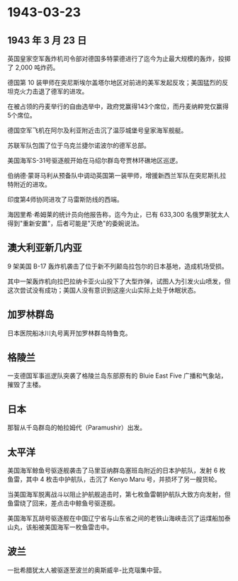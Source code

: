 # 1943-03-23

## 1943 年 3 月 23 日

英国皇家空军轰炸机司令部对德国多特蒙德进行了迄今为止最大规模的轰炸，投掷了
2,000 吨炸药。

德国第 10
装甲师在突尼斯埃尔盖塔尔地区对前进的美军发起反攻；美国猛烈的反坦克火力击退了德军的进攻。

在被占领的丹麦举行的自由选举中，政府党赢得143个席位，而丹麦纳粹党仅赢得5个席位。

德国空军飞机在阿尔及利亚附近击沉了温莎城堡号皇家海军舰艇。

苏联军队包围了位于乌克兰捷尔诺波尔的德军总部。

美国海军S-31号驱逐舰开始在马绍尔群岛夸贾林环礁地区巡逻。

伯纳德·蒙哥马利从预备队中调动英国第一装甲师，增援新西兰军队在突尼斯扎拉特附近的进攻。

印度第4师协同进攻了马雷斯防线的西端。

海因里希·希姆莱的统计员向他报告称，迄今为止，已有 633,300
名俄罗斯犹太人得到"重新安置"，后者可能是"灭绝"的委婉说法。

## 澳大利亚新几内亚

9 架美国 B-17 轰炸机袭击了位于新不列颠岛拉包尔的日本基地，造成机场受损。

其中一架轰炸机向拉巴拉纳卡亚火山投下了大型炸弹，试图人为引发火山喷发，但这次尝试没有成功；美国人没有意识到这座火山实际上处于休眠状态。

## 加罗林群岛

日本医院船冰川丸号离开加罗林群岛特鲁克。

## 格陵兰

一支德国军事巡逻队突袭了格陵兰岛东部原有的 Bluie East Five
广播和气象站，摧毁了主楼。

## 日本

那智从千岛群岛的帕拉姆代（Paramushir）出发。

## 太平洋

美国海军鲸鱼号驱逐舰袭击了马里亚纳群岛塞班岛附近的日本护航队，发射 6
枚鱼雷，其中 4 枚击中护航队，击沉了 Kenyo Maru 号，并损坏了另一艘货轮。

当美国海军脱离战斗以阻止护航舰追击时，第七枚鱼雷朝护航队大致方向发射，但鱼雷绕了回来，差点击中鲸鱼号驱逐舰。

美国海军瓦胡号驱逐舰在中国辽宁省与山东省之间的老铁山海峡击沉了运煤船加泰山丸，该船被美国海军一枚鱼雷击中。

## 波兰

一批希腊犹太人被驱逐至波兰的奥斯威辛-比克瑙集中营。

